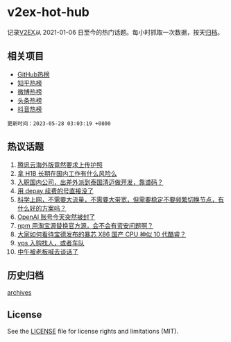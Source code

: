 # v2ex-hot-hub

 记录[V2EX](https://www.v2ex.com/)从 2021-01-06 日至今的热门话题。每小时抓取一次数据，按天[归档](archives)。
 
 ## 相关项目

- [GitHub热榜](https://github.com/snaildev/github-hot-hub)
- [知乎热榜](https://github.com/snaildev/zhihu-hot-hub)
- [微博热榜](https://github.com/snaildev/weibo-hot-hub)
- [头条热榜](https://github.com/snaildev/toutiao-hot-hub)
- [抖音热榜](https://github.com/snaildev/douyin-hot-hub)


 `更新时间：2023-05-28 03:03:19 +0800`

## 热议话题

1. [腾讯云海外版竟然要求上传护照](https://www.v2ex.com/t/943347)
1. [拿 H1B 长期在国内工作有什么风险么](https://www.v2ex.com/t/943404)
1. [入职国内公司，出差外派到泰国清迈做开发，靠谱码？](https://www.v2ex.com/t/943475)
1. [用 depay 续费的号直接没了](https://www.v2ex.com/t/943370)
1. [科学上网，不需要大流量，不需要大带宽，但需要稳定不要频繁切换节点，有什么好的方案吗？](https://www.v2ex.com/t/943430)
1. [OpenAI 账号今天突然被封了](https://www.v2ex.com/t/943395)
1. [npm 用淘宝源替换官方源，会不会有资安问题啊？](https://www.v2ex.com/t/943410)
1. [大家如何看待宝德发布的暴芯 X86 国产 CPU 神似 10 代酷睿？](https://www.v2ex.com/t/943346)
1. [vps 入购找人，或者车队](https://www.v2ex.com/t/943412)
1. [中午被老板喊去谈话了](https://www.v2ex.com/t/943429)

## 历史归档

[archives](archives)

## License

See the [LICENSE](LICENSE) file for license rights and limitations (MIT).
